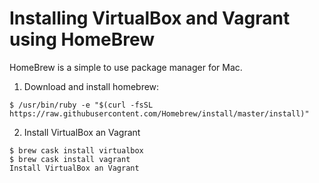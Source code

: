 Installing VirtualBox and Vagrant using HomeBrew
==

HomeBrew is a simple to use package manager for Mac. 

1. Download and install homebrew:
```
$ /usr/bin/ruby -e "$(curl -fsSL https://raw.githubusercontent.com/Homebrew/install/master/install)"
```

2. Install VirtualBox an Vagrant
```
$ brew cask install virtualbox
$ brew cask install vagrant
Install VirtualBox an Vagrant
```
